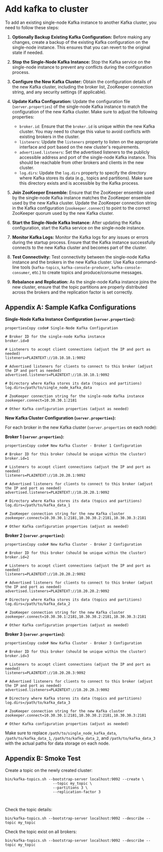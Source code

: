 # Add kafka to cluster

To add an existing single-node Kafka instance to another Kafka cluster, you need to follow these steps:

1.  **Optionally Backup Existing Kafka Configuration:** Before making any changes, create a backup of the existing Kafka configuration on the single-node instance. This ensures that you can revert to the original state if needed.
    
2.  **Stop the Single-Node Kafka Instance:** Stop the Kafka service on the single-node instance to prevent any conflicts during the configuration process.
    
3.  **Configure the New Kafka Cluster:** Obtain the configuration details of the new Kafka cluster, including the broker list, ZooKeeper connection string, and any security settings (if applicable).
    
4.  **Update Kafka Configuration:** Update the configuration file (`server.properties`) of the single-node Kafka instance to match the configuration of the new Kafka cluster. Make sure to adjust the following properties:
    
    -   `broker.id`: Ensure that the `broker.id` is unique within the new Kafka cluster. You may need to change this value to avoid conflicts with existing brokers in the cluster.
    -   `listeners`: Update the `listeners` property to listen on the appropriate interface and port based on the new cluster's requirements.
    -   `advertised.listeners`: Set the advertised listeners to the publicly accessible address and port of the single-node Kafka instance. This should be reachable from other brokers and clients in the new cluster.
    -   `log.dirs`: Update the `log.dirs` property to specify the directory where Kafka stores its data (e.g., topics and partitions). Make sure this directory exists and is accessible by the Kafka process.
5.  **Join ZooKeeper Ensemble:** Ensure that the ZooKeeper ensemble used by the single-node Kafka instance matches the ZooKeeper ensemble used by the new Kafka cluster. Update the ZooKeeper connection string in the Kafka configuration (`zookeeper.connect`) to point to the correct ZooKeeper quorum used by the new Kafka cluster.
    
6.  **Start the Single-Node Kafka Instance:** After updating the Kafka configuration, start the Kafka service on the single-node instance.
    
7.  **Monitor Kafka Logs:** Monitor the Kafka logs for any issues or errors during the startup process. Ensure that the Kafka instance successfully connects to the new Kafka cluster and becomes part of the cluster.
    
8.  **Test Connectivity:** Test connectivity between the single-node Kafka instance and the brokers in the new Kafka cluster. Use Kafka command-line tools (`kafka-topics`, `kafka-console-producer`, `kafka-console-consumer`, etc.) to create topics and produce/consume messages.
    
9.  **Rebalance and Replication:** As the single-node Kafka instance joins the new cluster, ensure that the topic partitions are properly distributed across the brokers and the replication factor is set correctly.


## Appendix A: Sample Kafka Configurations

**Single-Node Kafka Instance Configuration (`server.properties`):**

```
propertiesCopy code# Single-Node Kafka Configuration

# Broker ID for the single-node Kafka instance
broker.id=0

# Listeners to accept client connections (adjust the IP and port as needed)
listeners=PLAINTEXT://10.10.10.1:9092

# Advertised listeners for clients to connect to this broker (adjust the IP and port as needed)
advertised.listeners=PLAINTEXT://10.10.10.1:9092

# Directory where Kafka stores its data (topics and partitions)
log.dirs=/path/to/single_node_kafka_data

# ZooKeeper connection string for the single-node Kafka instance
zookeeper.connect=10.30.30.1:2181

# Other Kafka configuration properties (adjust as needed) 

```

**New Kafka Cluster Configuration (`server.properties`):**

For each broker in the new Kafka cluster (`server.properties` on each node):

**Broker 1 (`server.properties`):**

```
propertiesCopy code# New Kafka Cluster - Broker 1 Configuration

# Broker ID for this broker (should be unique within the cluster)
broker.id=1

# Listeners to accept client connections (adjust the IP and port as needed)
listeners=PLAINTEXT://10.20.20.1:9092

# Advertised listeners for clients to connect to this broker (adjust the IP and port as needed)
advertised.listeners=PLAINTEXT://10.20.20.1:9092

# Directory where Kafka stores its data (topics and partitions)
log.dirs=/path/to/kafka_data_1

# ZooKeeper connection string for the new Kafka cluster
zookeeper.connect=10.30.30.1:2181,10.30.30.2:2181,10.30.30.3:2181

# Other Kafka configuration properties (adjust as needed)

```

**Broker 2 (`server.properties`):**

```
propertiesCopy code# New Kafka Cluster - Broker 2 Configuration

# Broker ID for this broker (should be unique within the cluster)
broker.id=2

# Listeners to accept client connections (adjust the IP and port as needed)
listeners=PLAINTEXT://10.20.20.2:9092

# Advertised listeners for clients to connect to this broker (adjust the IP and port as needed)
advertised.listeners=PLAINTEXT://10.20.20.2:9092

# Directory where Kafka stores its data (topics and partitions)
log.dirs=/path/to/kafka_data_2

# ZooKeeper connection string for the new Kafka cluster
zookeeper.connect=10.30.30.1:2181,10.30.30.2:2181,10.30.30.3:2181

# Other Kafka configuration properties (adjust as needed)

```

**Broker 3 (`server.properties`):**

```
propertiesCopy code# New Kafka Cluster - Broker 3 Configuration

# Broker ID for this broker (should be unique within the cluster)
broker.id=3

# Listeners to accept client connections (adjust the IP and port as needed)
listeners=PLAINTEXT://10.20.20.3:9092

# Advertised listeners for clients to connect to this broker (adjust the IP and port as needed)
advertised.listeners=PLAINTEXT://10.20.20.3:9092

# Directory where Kafka stores its data (topics and partitions)
log.dirs=/path/to/kafka_data_3

# ZooKeeper connection string for the new Kafka cluster
zookeeper.connect=10.30.30.1:2181,10.30.30.2:2181,10.30.30.3:2181

# Other Kafka configuration properties (adjust as needed)

```

Make sure to replace `/path/to/single_node_kafka_data`, `/path/to/kafka_data_1`, `/path/to/kafka_data_2`, and `/path/to/kafka_data_3` with the actual paths for data storage on each node.

## Appendix B: Smoke Test

Create a topic on the newly created cluster:

```
bin/kafka-topics.sh --bootstrap-server localhost:9092 --create \
                      --topic my_topic \
                      --partitions 3 \
                      --replication-factor 3
                     
                    
```

Check the topic details:

```
bin/kafka-topics.sh --bootstrap-server localhost:9092 --describe --topic my_topic
```

Check the topic exist on all brokers:

```
bin/kafka-topics.sh --bootstrap-server localhost:9092 --describe --topic my_topic
```
